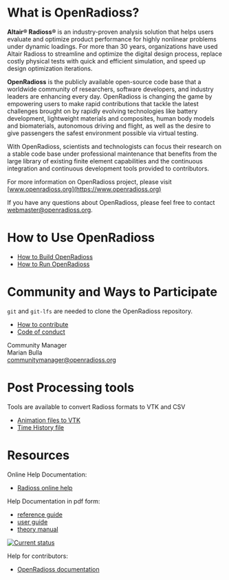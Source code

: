 
# What is OpenRadioss?

**Altair® Radioss®** is an industry-proven analysis solution that helps users evaluate and optimize product performance for highly nonlinear problems  under dynamic loadings. For more than 30 years, organizations have used Altair Radioss to streamline and optimize the digital design process, replace costly physical tests with quick and efficient simulation, and speed up design optimization iterations.

**OpenRadioss** is the publicly available open-source code base that a worldwide community of researchers, software developers, and industry leaders are enhancing every day. OpenRadioss is changing the game by empowering users to make rapid contributions that tackle the latest challenges brought on by rapidly evolving technologies like battery development, lightweight materials and composites, human body models and biomaterials, autonomous driving and flight, as well as the desire to give passengers the safest environment possible via virtual testing.

With OpenRadioss, scientists and technologists can focus their research on a stable code base under professional maintenance that benefits from the large library of existing finite element capabilities and the continuous integration and continuous development tools provided to contributors.

For more information on OpenRadioss project, please visit [www.openradioss.org](https://www.openradioss.org)

If you have any questions about OpenRadioss, please feel free to contact <webmaster@openradioss.org>. 
 
# How to Use OpenRadioss

* [How to Build OpenRadioss](HOWTO.md)
* [How to Run OpenRadioss](INSTALL.md)


# Community and Ways to Participate

`git` and `git-lfs` are needed to clone the OpenRadioss repository.

* [How to contribute](CONTRIBUTING.md)
* [Code of conduct](CODE_OF_CONDUCT.md)


Community Manager   
Marian Bulla   
<communitymanager@openradioss.org>  

# Post Processing tools

Tools are available to convert Radioss formats to VTK and CSV

* [Animation files to VTK](https://github.com/OpenRadioss/OpenRadioss/tree/main/tools/anim_to_vtk)
* [Time History file](https://github.com/OpenRadioss/OpenRadioss/tree/main/tools/th_to_csv)

# Resources

Online Help Documentation:
* [Radioss online help](https://help.altair.com/hwsolvers/rad/index.htm)

Help Documentation in pdf form:
* [reference guide](https://2022.help.altair.com/2022/simulation/pdfs/radopen/AltairRadioss_2022_ReferenceGuide.pdf)  
* [user guide](https://2022.help.altair.com/2022/simulation/pdfs/radopen/AltairRadioss_2022_UserGuide.pdf)  
* [theory manual](https://2022.help.altair.com/2022/simulation/pdfs/radopen/AltairRadioss_2022_TheoryManual.pdf)  

[![Current status](https://github.com/OpenRadioss/OpenRadioss/actions/workflows/prmerge_ci_main.yml/badge.svg)](https://github.com/OpenRadioss/OpenRadioss/actions/workflows/prmerge_ci_main.yml)

Help for contributors:
* [OpenRadioss documentation](https://openradioss.atlassian.net/wiki/spaces/OPENRADIOSS/pages/1016047/OpenRadioss+Documentation)
